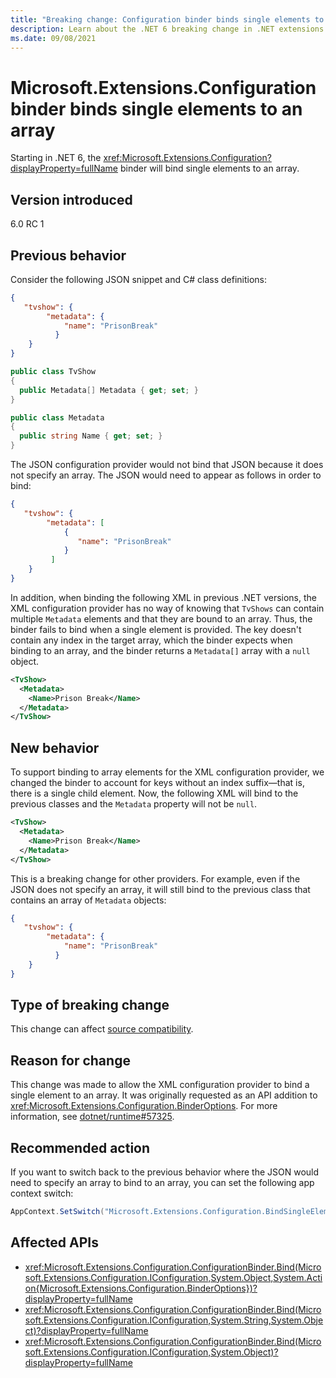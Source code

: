 ```yaml
---
title: "Breaking change: Configuration binder binds single elements to an array"
description: Learn about the .NET 6 breaking change in .NET extensions where Microsoft.Extensions.Configuration binder will now bind a single element to an array.
ms.date: 09/08/2021
---
```

# Microsoft.Extensions.Configuration binder binds single elements to an array

Starting in .NET 6, the <xref:Microsoft.Extensions.Configuration?displayProperty=fullName> binder will bind single elements to an array.

## Version introduced

6.0 RC 1

## Previous behavior

Consider the following JSON snippet and C# class definitions:

```json
{
   "tvshow": {
        "metadata": {
            "name": "PrisonBreak"
          }
    }
}
```

```csharp
public class TvShow
{
  public Metadata[] Metadata { get; set; }
}

public class Metadata
{
  public string Name { get; set; }
}
```

The JSON configuration provider would not bind that JSON because it does not specify an array. The JSON would need to appear as follows in order to bind:

```json
{
   "tvshow": {
        "metadata": [
            {
               "name": "PrisonBreak"
            }
         ]
    }
}
```

In addition, when binding the following XML in previous .NET versions, the XML configuration provider has no way of knowing that `TvShows` can contain multiple `Metadata` elements and that they are bound to an array. Thus, the binder fails to bind when a single element is provided. The key doesn't contain any index in the target array, which the binder expects when binding to an array, and the binder returns a `Metadata[]` array with a `null` object.

```xml
<TvShow>
  <Metadata>
    <Name>Prison Break</Name>
  </Metadata>
</TvShow>
```

## New behavior

To support binding to array elements for the XML configuration provider, we changed the binder to account for keys without an index suffix&mdash;that is, there is a single child element. Now, the following XML will bind to the previous classes and the `Metadata` property will not be `null`.

```xml
<TvShow>
  <Metadata>
    <Name>Prison Break</Name>
  </Metadata>
</TvShow>
```

This is a breaking change for other providers. For example, even if the JSON does not specify an array, it will still bind to the previous class that contains an array of `Metadata` objects:

```json
{
   "tvshow": {
        "metadata": {
            "name": "PrisonBreak"
          }
    }
}
```

## Type of breaking change

This change can affect [source compatibility](../../categories.md#source-compatibility).

## Reason for change

This change was made to allow the XML configuration provider to bind a single element to an array. It was originally requested as an API addition to <xref:Microsoft.Extensions.Configuration.BinderOptions>. For more information, see [dotnet/runtime#57325](https://github.com/dotnet/runtime/issues/57325).

## Recommended action

If you want to switch back to the previous behavior where the JSON would need to specify an array to bind to an array, you can set the following app context switch:

```csharp
AppContext.SetSwitch("Microsoft.Extensions.Configuration.BindSingleElementsToArray", false);
```

## Affected APIs

- <xref:Microsoft.Extensions.Configuration.ConfigurationBinder.Bind(Microsoft.Extensions.Configuration.IConfiguration,System.Object,System.Action{Microsoft.Extensions.Configuration.BinderOptions})?displayProperty=fullName>
- <xref:Microsoft.Extensions.Configuration.ConfigurationBinder.Bind(Microsoft.Extensions.Configuration.IConfiguration,System.String,System.Object)?displayProperty=fullName>
- <xref:Microsoft.Extensions.Configuration.ConfigurationBinder.Bind(Microsoft.Extensions.Configuration.IConfiguration,System.Object)?displayProperty=fullName>
